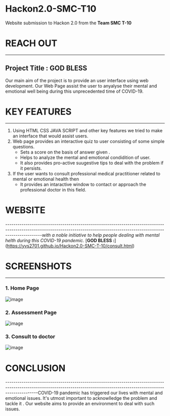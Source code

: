 # Hackon2.0-SMC-T10
Website submission to Hackon 2.0 from the **Team SMC T-10**
# REACH OUT 
--------------------------------------------------------------------------------------------------------------------------------------------------------------------------------
## Project Title : GOD BLESS
Our main aim of the project is to provide an user interface using web development. Our Web Page  assist the user to anyalyse their mental and emotional well being during this unprecedented time of COVID-19.

# KEY FEATURES 
------------------------------------------------------------------------------------------------------------------------------------------------------------------------------
1. Using HTML CSS JAVA SCRIPT and other key features we tried to make an interface that would assist users.
2. Web page provides  an interactive quiz to user  consisting of some simple questions.
   + Sets a score on the basis of answer given .
   + Helps to analyze the mental and emotional condidition of user.
   + It also provides pro-active suugestive tips to deal with the problem if it persists.
3. If the user wants to consult professional medical practitioner related to mental or emotional health then
   + It provides an intaractive window to contact or approach the professional doctor in this field.

# WEBSITE
------------------------------------------------------------------------------------------------------------------------------------------------------------------------------*with a noble initiative to help people dealing with mental helth during this COVID-19 pandemic.*
[**GOD BLESS :**] (https://yvs2701.github.io/Hackon2.0-SMC-T-10/consult.html)

# SCREENSHOTS
------------------------------------------------------------------------------------------------------------------------------------------------------------------------------
### 1. Home Page
![image](https://user-images.githubusercontent.com/80642685/120070429-26078d80-c0a8-11eb-85b7-aee475f1c948.png)
### 2. Assessment Page
![image](https://user-images.githubusercontent.com/80642685/120070497-77b01800-c0a8-11eb-8543-36699e06fbb5.png)
### 3. Consult to doctor
![image](https://user-images.githubusercontent.com/80642685/120070538-a8904d00-c0a8-11eb-8cd0-4640a8c5b9a6.png)

# CONCLUSION
----------------------------------------------------------------------------------------------------------------------------------------------------------------------------COVID-19 pandemic has triggered our lives with mental and emotional issues. It's utmost important to acknowlledge the problem and tackle it . Our website aims to provide an environment to deal with such issues.
